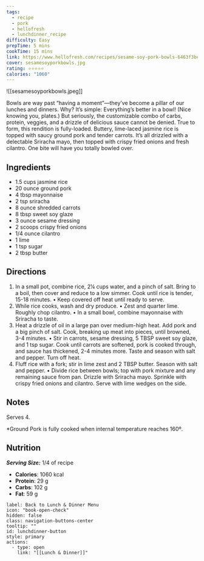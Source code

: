 ```yaml
---
tags:
  - recipe
  - pork
  - hellofresh
  - lunchdinner_recipe
difficulty: Easy
prepTime: 5 mins
cookTime: 15 mins
link: https://www.hellofresh.com/recipes/sesame-soy-pork-bowls-6463f3be8ab1333a8ca24dd5
cover: sesamesoyporkbowls.jpg
rating: ⭐️⭐️⭐️⭐️⭐️
calories: "1060"
---
```


![[sesamesoyporkbowls.jpeg]]

Bowls are way past “having a moment”—they’ve become a pillar of our lunches and dinners. Why? It’s simple: Everything’s better in a bowl! (Nice knowing you, plates.) But seriously, the customizable combo of carbs, protein, veggies, and a drizzle of delicious sauce cannot be denied. True to form, this rendition is fully-loaded. Buttery, lime-laced jasmine rice is topped with saucy ground pork and tender carrots. It’s all drizzled with a delectable Sriracha mayo, then topped with crispy fried onions and fresh cilantro. One bite will have you totally bowled over.

## Ingredients
- 1.5 cups jasmine rice
- 20 ounce ground pork
- 4 tbsp mayonnaise
- 2 tsp sriracha
- 8 ounce shredded carrots
- 8 tbsp sweet soy glaze
- 3 ounce sesame dressing
- 2 scoops crispy fried onions
- 1/4 ounce cilantro
- 1 lime
- 1 tsp sugar
- 2 tbsp butter


## Directions
1. In a small pot, combine rice, 2¼ cups water, and a pinch of salt. Bring to a boil, then cover and reduce to a low simmer. Cook until rice is tender, 15-18 minutes. • Keep covered off heat until ready to serve.
2. While rice cooks, wash and dry produce. • Zest and quarter lime. Roughly chop cilantro. • In a small bowl, combine mayonnaise with Sriracha to taste.
3. Heat a drizzle of oil in a large pan over medium-high heat. Add pork and a big pinch of salt. Cook, breaking up meat into pieces, until browned, 3-4 minutes. • Stir in carrots, sesame dressing, 5 TBSP sweet soy glaze, and 1 tsp sugar. Cook until carrots are softened, pork is cooked through, and sauce has thickened, 2-4 minutes more. Taste and season with salt and pepper. Turn off heat.
4. Fluff rice with a fork; stir in lime zest and 2 TBSP butter. Season with salt and pepper. • Divide rice between bowls; top with pork mixture and any remaining sauce from pan. Drizzle with Sriracha mayo. Sprinkle with crispy fried onions and cilantro. Serve with lime wedges on the side.

## Notes
Serves 4.

*Ground Pork is fully cooked when internal temperature reaches 160º.

## Nutrition
***Serving Size:*** 1/4 of recipe
- **Calories**: 1060 kcal
- **Protein**: 29 g
- **Carbs**: 102 g
- **Fat**: 59 g


```meta-bind-button
label: Back to Lunch & Dinner Menu
icon: "book-open-check"
hidden: false
class: navigation-buttons-center
tooltip: ""
id: lunchdinner-button
style: primary
actions:
  - type: open
    link: "[[Lunch & Dinner]]"

```
 
